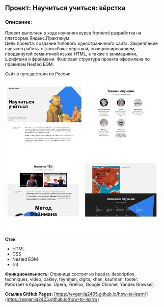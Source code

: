 ## Проект: Научиться учиться: вёрстка

### Описание:
Проект выполнен в ходе изучения курса frontend разработка на платформе Яндекс.Практикум.</br>
Цель проекта: создание типового одностраничного сайта. Закрепление навыков работы с флексбокс-вёрсткой, позиционированием, продвинутой семантикой языка HTML, а также с анимациями, шрифтами и фреймами.
Файловая структура проекта оформлена по правилам Nested БЭМ.

Сайт о путешествии по России.</br>
![](/images/Image_HL_Collages.jpg)

**Стек**
- HTML
- CSS
- Nested БЭМ
- Git

**Функциональность**: Страница состоит из header, description, techniques, video, oakley, feynman, digits, khan, kaufman, footer.</br>
Работает в браузерах: Opera, FireFox, Google Chrome, Yandex Browser.</br>

**Ссылка GitHub Pages:**
[https://evgeniia2405.github.io/how-to-learn/](https://evgeniia2405.github.io/how-to-learn/)
